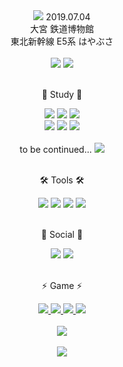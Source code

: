 <div align=center>
	<img src="https://user-images.githubusercontent.com/121652394/222773472-1dcda0a4-1c08-47cc-8dde-6ac811e586d1.JPG">
	2019.07.04 
	<br>大宮 鉄道博物館</br>
	東北新幹線 E5系 はやぶさ
</div>
<br>
<div align=center>
      <img src=https://capsule-render.vercel.app/api?type=waving&color=auto&height=300&section=header&text=MADE%20IN%20DREAM&fontSize=75 />
      <img src=https://cldup.com/dTxpPi9lDf.thumb.png />
</div>
<br>
<div align=center>
	    <p>🌱 Study 🌱</p>
</div>
<div align="center">
      <img src="https://img.shields.io/badge/Java-007396?style=flat&logo=Conda-Forge&logoColor=white" />
      <img src="https://img.shields.io/badge/JavaScript-F7DF1E?style=flat&logo=JavaScript&logoColor=white" />
      <img src="https://img.shields.io/badge/HTML5-E34F26?style=flat&logo=HTML5&logoColor=white" />
      <br>
      <img src="https://img.shields.io/badge/Oracle%20SQL-F80000?style=flat&logo=Oracle&logoColor=white" />
      <img src="https://img.shields.io/badge/MySQL-4479A1?style=flat&logo=MySQL&logoColor=white" />
      <img src="https://img.shields.io/badge/Linux-FCC624?style=flat&logo=Linux&logoColor=white" />
      <br>
      <br>
      to be continued... <img src="https://img.shields.io/badge/Ruby-CC342D?style=flat&logo=Linux&logoColor=white" />
</div>
<br>
<div align=center>
	    <p>🛠 Tools 🛠</p>
</div>
<div align=center>
      <img src="https://img.shields.io/badge/Eclipse%20IDE-2C2255?style=flat&logo=EclipseIDE&logoColor=white" />
      <img src="https://img.shields.io/badge/Visual%20Studio%20Code-007ACC?style=flat&logo=VisualStudioCode&logoColor=white" />
      <img src="https://img.shields.io/badge/Tomcat-F8DC75?style=flat&logo=ApacheTomcat&logoColor=white" />
      <img src="https://img.shields.io/badge/GitHub-181717?style=flat&logo=GitHub&logoColor=white" />
</div>
<br>
<div align=center>
      <p>💬 Social 💬<p>
</div>
<div align=center>
      <img src="https://img.shields.io/badge/Slack-4A154B5?style=flat&logo=EclipseIDE&logoColor=white" />
      <a href="https://www.discord.com/users/JG_lipsilja#3562">
              <img src="https://img.shields.io/badge/Discord-5865F2?style=flat&logo=EclipseIDE&logoColor=white" />
      </a>
</div>
<br>
<div align=center>
	    <p>⚡ Game ⚡</p> 
</div>
<div align=center>
      <a href="https://steamcommunity.com/id/tjchswkd">
              <img src="https://img.shields.io/badge/Steam-000000?style=flat&logo=Micro.blog&logoColor=white" />
      </a>
      <a href="https://www.playstation.com/ko-kr/ps5/ps5-entertainment/?smcid=pdc%3Ako-kr%3Alinking-accounts%3Aprimary%20nav%3Amsg-services%3Aps5">
              <img src="https://img.shields.io/badge/PlayStation 5-003791?style=flat&logo=Micro.blog&logoColor=white" />
      </a>
      <a href="https://www.blizzard.com/ko-kr">
              <img src="https://img.shields.io/badge/Battle.net-148EFF?style=flat&logo=Micro.blog&logoColor=white" />
      </a>
      <a href="https://store.epicgames.com/ko/u/5f111444b2c340b499d31a2080b270c2">
              <img src="https://img.shields.io/badge/Epic Games-313131?style=flat&logo=Micro.blog&logoColor=white" />
      </a>
</div>
<br>
<div align=center>
      <img src="https://github-readme-stats.vercel.app/api/top-langs/?username=PRESSANYKEYBOARD&layout=compact"><br><br>
      <img src="https://github-readme-stats.vercel.app/api?username=PRESSANYKEYBOARD&show_icons=true">
                                                                                                                    

<!--
**PRESSANYKEYBOARD/PRESSANYKEYBOARD** is a ✨ _special_ ✨ repository because its `README.md` (this file) appears on your GitHub profile.

Here are some ideas to get you started:

- 🔭 I’m currently working on ...
- 🌱 I’m currently learning ...
- 👯 I’m looking to collaborate on ...
- 🤔 I’m looking for help with ...
- 💬 Ask me about ...
- 📫 How to reach me: ...
- 😄 Pronouns: ...
- ⚡ Fun fact: ...
-->
